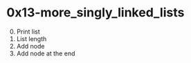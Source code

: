 <h1>0x13-more_singly_linked_lists</h1>

00. Print list<br>
01. List length<br>
02. Add node<br>
03. Add node at the end<br>

